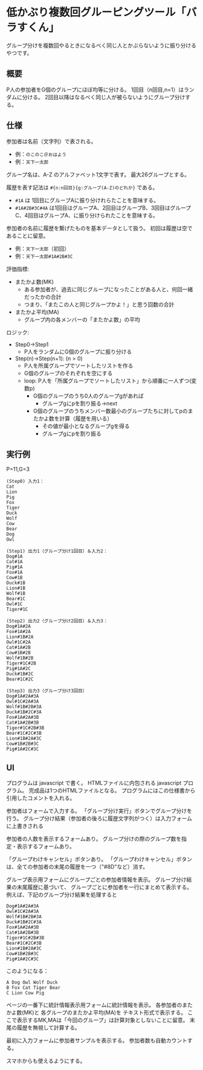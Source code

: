# 低かぶり複数回グルーピングツール「バラすくん」

グループ分けを複数回やるときになるべく同じ人とかぶらないように振り分けるやつです。

## 概要

P人の参加者をG個のグループにほぼ均等に分ける。
1回目（n回目,n=1）はランダムに分ける。
2回目以降はなるべく同じ人が被らないようにグループ分けする。

## 仕様

参加者は名前（文字列）で表される。
- 例：```のこのこ＠おはよう```
- 例：```天下一太郎```

グループ名は、A-Z のアルファベット1文字で表す。
最大26グループとする。

履歴を表す記法は ```#{n:n回目}{g:グループ(A-Z)のどれか}``` である。
- ```#1A``` は 1回目にグループAに振り分けれらたことを意味する。
- ```#1A#2B#3C#4A``` は1回目はグループA、2回目はグループB、3回目はグループC、4回目はグループA、に振り分けられたことを意味する。

参加者の名前に履歴を繋げたものを基本データとして扱う。
初回は履歴は空であることに留意。
- 例：```天下一太郎```（初回）
- 例：```天下一太郎#1A#2B#3C```

評価指標:
- またかよ数(MK)
  - ある参加者が、過去に同じグループになったことがある人と、何回一緒だったかの合計
  - つまり、「またこの人と同じグループかよ！」と思う回数の合計
- またかよ平均(MA)
  - グループ内の各メンバーの「またかよ数」の平均

ロジック:
- Step0→Step1
  - P人をランダムにG個のグループに振り分ける
- Step(n)→Step(n+1): (n > 0)
  - P人を所属グループでソートしたリストを作る
  - G個のグループのそれぞれを空にする
  - loop: P人を「所属グループでソートしたリスト」から順番に一人ずつ(変数p)
    - G個のグループのうち0人のグループgがあれば
      - グループgにpを割り振る→next
    - G個のグループのうちメンバー数最小のグループたちに対してpのまたかよ数を計算（履歴を用いる）
      - その値が最小となるグループgを得る
      - グループgにpを割り振る


## 実行例

P=11,G=3

```
(Step0) 入力1：
Cat
Lion
Pig
Fox
Tiger
Duck
Wolf
Cow
Bear
Dog
Owl

(Step1) 出力1（グループ分け1回目）＆入力2：
Dog#1A
Cat#1A
Pig#1A
Fox#1A
Cow#1B
Duck#1B
Lion#1B
Wolf#1B
Bear#1C
Owl#1C
Tiger#1C

(Step2) 出力2（グループ分け2回目）＆入力3：
Dog#1A#2A
Fox#1A#2A
Lion#1B#2A
Owl#1C#2A
Cat#1A#2B
Cow#1B#2B
Wolf#1B#2B
Tiger#1C#2B
Pig#1A#2C
Duck#1B#2C
Bear#1C#2C

(Step3) 出力3（グループ分け3回目）
Dog#1A#2A#3A
Owl#1C#2A#3A
Wolf#1B#2B#3A
Duck#1B#2C#3A
Fox#1A#2A#3B
Cat#1A#2B#3B
Tiger#1C#2B#3B
Bear#1C#2C#3B
Lion#1B#2A#3C
Cow#1B#2B#3C
Pig#1A#2C#3C
```

## UI

プログラムは javascript で書く。
HTMLファイルに内包される javascript プログラム。
完成品は1つのHTMLファイルとなる。
プログラムにはこの仕様書から引用したコメントを入れる。

参加者はフォームで入力する。
「グループ分け実行」ボタンでグループ分けを行う。
グループ分け結果（参加者の後ろに履歴文字列がつく）は入力フォームに上書きされる

参加者の人数を表示するフォームあり。
グループ分けの際のグループ数を指定・表示するフォームあり。

「グループわけキャンセル」ボタンあり。
「グループわけキャンセル」ボタンは、全ての参加者の末尾の履歴を一つ（"#8D"など）消す。

グループ表示用フォームにグループごとの参加者情報を表示。
グループ分け結果の末尾履歴に基づいて、
グループごとに参加者を一行にまとめて表示する。
例えば、下記のグループ分け結果を処理すると
```
Dog#1A#2A#3A
Owl#1C#2A#3A
Wolf#1B#2B#3A
Duck#1B#2C#3A
Fox#1A#2A#3B
Cat#1A#2B#3B
Tiger#1C#2B#3B
Bear#1C#2C#3B
Lion#1B#2A#3C
Cow#1B#2B#3C
Pig#1A#2C#3C
```
このようになる：
```
A Dog Owl Wolf Duck
B Fox Cat Tiger Bear
C Lion Cow Pig
```

ページの一番下に統計情報表示用フォームに統計情報を表示。
各参加者のまたかよ数(MK)と
各グループのまたかよ平均(MA)を
テキスト形式で表示する。
ここで表示するMK,MAは「今回のグループ」は計算対象としないことに留意。
末尾の履歴を無視して計算する。

最初に入力フォームに参加者サンプルを表示する。
参加者数も自動カウントする。

スマホからも使えるようにする。

